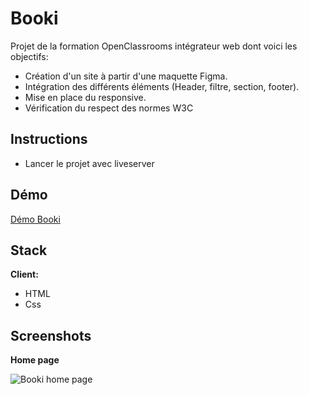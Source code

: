# Booki

Projet de la formation OpenClassrooms intégrateur web dont voici les objectifs:

- Création d'un site à partir d'une maquette Figma.
- Intégration des différents éléments (Header, filtre, section, footer).
- Mise en place du responsive.
- Vérification du respect des normes W3C

## Instructions

- Lancer le projet avec liveserver

## Démo

[Démo Booki](https://yelhie.github.io/Booki/)

## Stack

**Client:**

- HTML
- Css

## Screenshots

**Home page**

![Booki home page](https://github.com/Yelhie/xi5ftcai605u/blob/master/img/booki_23170251.jpg)
